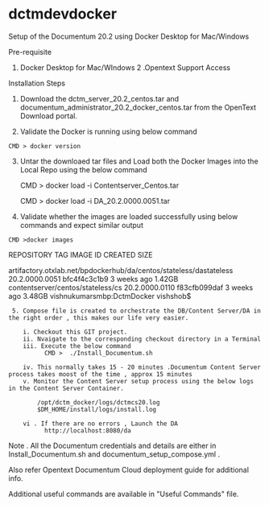 # dctmdevdocker
Setup of the Documentum 20.2 using Docker Desktop for Mac/Windows

Pre-requisite

1. Docker Desktop for Mac/WIndows 
2 .Opentext Support Access

Installation Steps

  1. Download the dctm_server_20.2_centos.tar and documentum_administrator_20.2_docker_centos.tar from the OpenText Download portal.
  
  2.  Validate the Docker is running using below command
  
    CMD > docker version
  
  3. Untar the downloaed tar files and Load both the Docker Images into the Local Repo using the below command
  
      CMD > docker load -i Contentserver_Centos.tar
      
      CMD > docker load -i DA_20.2.0000.0051.tar 
      
   4. Validate whether the images are loaded successfully using below commands and expect similar output
   
    CMD >docker images
    
    
REPOSITORY                                                           TAG                 IMAGE ID            CREATED             SIZE

artifactory.otxlab.net/bpdockerhub/da/centos/stateless/dastateless   20.2.0000.0051      bfc4f4c3c1b9        3 weeks ago         1.42GB
contentserver/centos/stateless/cs                                    20.2.0000.0110      f83cfb099daf        3 weeks ago         3.48GB
vishnukumarsmbp:DctmDocker vishshob$ 


     5. Compose file is created to orchestrate the DB/Content Server/DA in the right order , this makes our life very easier.
     
        i. Checkout this GIT project.
        ii. Nvaigate to the corresponding checkout directory in a Terminal
        iii. Execute the below command
              CMD >  ./Install_Documentum.sh
              
        iv. This normally takes 15 - 20 minutes .Documentum Content Server process takes moost of the time , approx 15 minutes
        v. Monitor the Content Server setup process using the below logs in the Content Server Container.
        
            /opt/dctm_docker/logs/dctmcs20.log
            $DM_HOME/install/logs/install.log
            
        vi . If there are no errors , Launch the DA
              http://localhost:8080/da
              
              
 Note . All the Documentum credentials and details are either in Install_Documentum.sh and documentum_setup_compose.yml .
 
 Also refer Opentext Documentum Cloud deployment guide for additional info.
 
 Additional useful commands are available in "Useful Commands" file.
        
        
              
  


